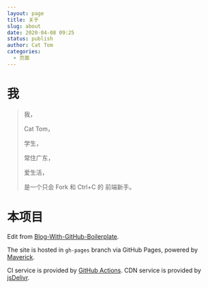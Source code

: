 ```yaml
---
layout: page
title: 关于
slug: about
date: 2020-04-08 09:25
status: publish
author: Cat Tom
categories: 
  - 页面
---
```


# 我

 > 我，
 >
 > Cat Tom，
 >
 > 学生，
 >
 > 常住广东，
 >
 > 爱生活，
 >
 > 是一个只会 Fork 和 Ctrl+C 的 前端新手。

# 本项目

Edit from [Blog-With-GitHub-Boilerplate](https://github.com/AlanDecode/Blog-With-GitHub-Boilerplate).

The site is hosted in `gh-pages` branch via GitHub Pages, powered by [Maverick](https://github.com/AlanDecode/Maverick).

CI service is provided by [GitHub Actions](https://github.com/features/actions). CDN service is provided by [jsDelivr](https://www.jsdelivr.com/).
